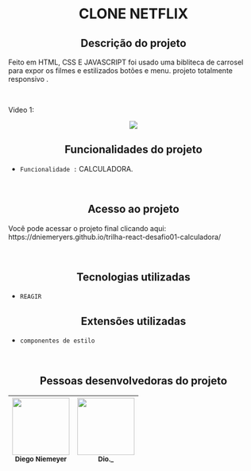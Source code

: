 <h1 align="center"> CLONE NETFLIX </h1>

<h2 align="center">Descrição do projeto </h2>
<p>Feito em HTML, CSS E JAVASCRIPT foi usado uma bibliteca de carrosel para expor os filmes e estilizados botões e menu. projeto totalmente responsivo .</p>

<br>

<p>Video 1: </p>
<p align="center"><img src="../img/pc.gif">

<br>

<h2 align="center"> Funcionalidades do projeto </h2>

-   ``Funcionalidade :`` CALCULADORA.

<br>

<h2 align="center"> Acesso ao projeto </h2>
<p> Você pode acessar o projeto final clicando aqui: https://dniemeryers.github.io/trilha-react-desafio01-calculadora/ </p>
<br>
<h2 align="center"> Tecnologias utilizadas </h2>

-   ``REAGIR``

<h2 align="center"> Extensões utilizadas </h2>

-  ``componentes de estilo``

<br>
<h2 align="center"> Pessoas desenvolvedoras do projeto </h2>


| <img src="https://avatars.githubusercontent.com/u/102764313?s=400&u=047422d2a39301a63cf43bd6e961046c7ae76e0e&v=4" width=115><br><sub>Diego Niemeyer</sub> | <img src="https://guiadeti.com.br/wp-content/uploads/2022/01/guia-cursos-dio.png" width=115><br><sub>Dio._</sub> |
| :---: | :---: |
